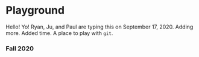 # Playground
Hello! Yo! Ryan, Ju, and Paul are typing this on September 17, 2020. Adding more. Added time.
A place to play with `git`.

### Fall 2020

